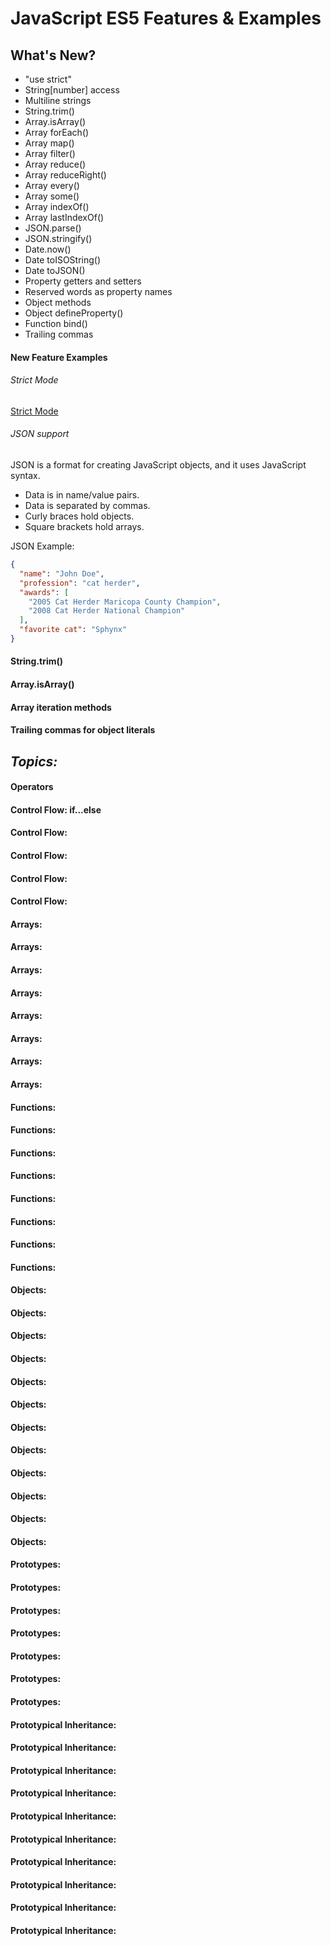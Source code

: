 # JavaScript ES5 Features & Examples

## What's New?

- "use strict"
- String[number] access
- Multiline strings
- String.trim()
- Array.isArray()
- Array forEach()
- Array map()
- Array filter()
- Array reduce()
- Array reduceRight()
- Array every()
- Array some()
- Array indexOf()
- Array lastIndexOf()
- JSON.parse()
- JSON.stringify()
- Date.now()
- Date toISOString()
- Date toJSON()
- Property getters and setters
- Reserved words as property names
- Object methods
- Object defineProperty()
- Function bind()
- Trailing commas

#### New Feature Examples

###### Strict Mode

[Strict Mode](strictmode.md)

###### JSON support

JSON is a format for creating JavaScript objects, and it uses JavaScript syntax.

- Data is in name/value pairs.
- Data is separated by commas.
- Curly braces hold objects.
- Square brackets hold arrays.

JSON Example:

```json
{
  "name": "John Doe",
  "profession": "cat herder",
  "awards": [
    "2005 Cat Herder Maricopa County Champion",
    "2008 Cat Herder National Champion"
  ],
  "favorite cat": "Sphynx"
}
```

#### String.trim()

#### Array.isArray()

#### Array iteration methods

#### Trailing commas for object literals

## _Topics:_

#### Operators

#### Control Flow: if...else

#### Control Flow:

#### Control Flow:

#### Control Flow:

#### Control Flow:

#### Arrays:

#### Arrays:

#### Arrays:

#### Arrays:

#### Arrays:

#### Arrays:

#### Arrays:

#### Arrays:

#### Functions:

#### Functions:

#### Functions:

#### Functions:

#### Functions:

#### Functions:

#### Functions:

#### Functions:

#### Objects:

#### Objects:

#### Objects:

#### Objects:

#### Objects:

#### Objects:

#### Objects:

#### Objects:

#### Objects:

#### Objects:

#### Objects:

#### Objects:

#### Prototypes:

#### Prototypes:

#### Prototypes:

#### Prototypes:

#### Prototypes:

#### Prototypes:

#### Prototypes:

#### Prototypical Inheritance:

#### Prototypical Inheritance:

#### Prototypical Inheritance:

#### Prototypical Inheritance:

#### Prototypical Inheritance:

#### Prototypical Inheritance:

#### Prototypical Inheritance:

#### Prototypical Inheritance:

#### Prototypical Inheritance:

#### Prototypical Inheritance:

###

